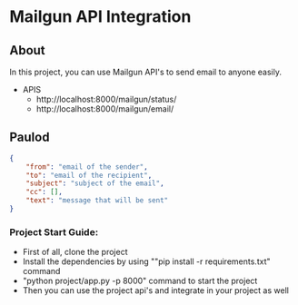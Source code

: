 # Mailgun API Integration


## About

In this project, you can use Mailgun API's to send email to anyone easily.

- APIS
    - http://localhost:8000/mailgun/status/
    - http://localhost:8000/mailgun/email/

## Paulod

```json
{
    "from": "email of the sender",
    "to": "email of the recipient",
    "subject": "subject of the email",
    "cc": [],
    "text": "message that will be sent"
}
```

### Project Start Guide:

- First of all, clone the project
- Install the dependencies by using ""pip install -r requirements.txt" command
- "python project/app.py -p 8000" command to start the project
- Then you can use the project api's and integrate in your project as well
